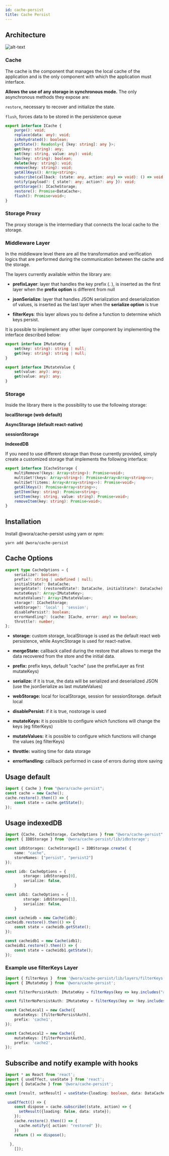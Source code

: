 ```yaml
---
id: cache-persist
title: Cache Persist
---
```



## Architecture

![alt-text](assets/cache-persist-architecture.png)

### Cache

The cache is the component that manages the local cache of the application and is the only component with which the application must interface.

**Allows the use of any storage in synchronous mode.** 
The only asynchronous methods they expose are:

`restore`, necessary to recover and initialize the state.

`flush`, forces data to be stored in the persistence queue

```ts
export interface ICache {
    purge(): void;
    replace(data: any): void;
    isRehydrated(): boolean;
    getState(): Readonly<{ [key: string]: any }>;
    get(key: string): any;
    set(key: string, value: any): void;
    has(key: string): boolean;
    delete(key: string): void;
    remove(key: string): void;
    getAllKeys(): Array<string>;
    subscribe(callback: (state: any, action: any) => void): () => void;
    notify(payload?: { state?: any; action?: any }): void;
    getStorage(): ICacheStorage;
    restore(): Promise<DataCache>;
    flush(): Promise<void>;
}
```

### Storage Proxy

The proxy storage is the intermediary that connects the local cache to the storage.

### Middleware Layer

In the middleware level there are all the transformation and verification logics that are performed during the communication between the cache and the storage.

The layers currently available within the library are:

* **prefixLayer**: layer that handles the key prefix (<prefix>. <originalkey>), is inserted as the first layer when the **prefix option** is different from null 

* **jsonSerialize**:  layer that handles JSON serialization and deserialization of values, is inserted as the last layer when the **serialize option** is true

* **filterKeys**: this layer allows you to define a function to determine which keys persist.


It is possible to implement any other layer component by implementing the interface described below:

```ts
export interface IMutateKey {
    set(key: string): string | null;
    get(key: string): string | null;
}

export interface IMutateValue {
    set(value: any): any;
    get(value: any): any;
}
```


### Storage

Inside the library there is the possibility to use the following storage: 

**localStorage (web default)**

**AsyncStorage (default react-native)**

**sessionStorage**

**IndexedDB**


If you need to use different storage than those currently provided, simply create a customized storage that implements the following interface:

```ts
export interface ICacheStorage {
    multiRemove?(keys: Array<string>): Promise<void>;
    multiGet?(keys: Array<string>): Promise<Array<Array<string>>>;
    multiSet?(items: Array<Array<string>>): Promise<void>;
    getAllKeys(): Promise<Array<string>>;
    getItem(key: string): Promise<string>;
    setItem(key: string, value: string): Promise<void>;
    removeItem(key: string): Promise<void>;
}
```


## Installation

Install @wora/cache-persist using yarn or npm:

```
yarn add @wora/cache-persist
```

## Cache Options

```ts
export type CacheOptions = {
    serialize?: boolean;
    prefix?: string | undefined | null;
    initialState?: DataCache;
    mergeState?: (restoredState?: DataCache, initialState?: DataCache) => Promise<DataCache> | DataCache;
    mutateKeys?: Array<IMutateKey>;
    mutateValues?: Array<IMutateValue>;
    storage?: ICacheStorage;
    webStorage?: 'local' | 'session';
    disablePersist?: boolean;
    errorHandling?: (cache: ICache, error: any) => boolean;
    throttle?: number;
};
```

* **storage:** custom storage, localStorage is used as the default react web persistence, while AsyncStorage is used for react-native.
 
* **mergeState:** callback called during the restore that allows to merge the data recovered from the store and the initial data.

* **prefix:** prefix keys, default "cache" (use the prefixLayer as first mutateKeys)

* **serialize:** if it is true, the data will be serialized and deserialized JSON (use the jsonSerialize as last mutateValues)

* **webStorage:** local for localStorage, session for sessionStorage. default local

* **disablePersist:** if it is true, nostorage is used

* **mutateKeys:** it is possible to configure which functions will change the keys (eg filterKeys)

* **mutateValues:** it is possible to configure which functions will change the values (eg filterKeys)

* **throttle:** waiting time for data storage

* **errorHandling:** callback performed in case of errors during store saving


## Usage default
```ts
import { Cache } from "@wora/cache-persist";
const cache = new Cache();
cache.restore().then(() => {
    const state = cache.getState();
});
```

## Usage indexedDB

```ts
import {Cache, CacheStorage, CacheOptions } from "@wora/cache-persist";
import { IDBStorage } from '@wora/cache-persist/lib/idbstorage';

const idbStorages: CacheStorage[] = IDBStorage.create( {
    name: "cache", 
    storeNames: ["persist", "persist2"]
});

const idb: CacheOptions = {
        storage: idbStorages[0],
        serialize: false,
    }

const idb1: CacheOptions = {
        storage: idbStorages[1],
        serialize: false,
    }

const cacheidb = new Cache(idb);
cacheidb.restore().then(() => {
    const state = cacheidb.getState();
});

const cacheidb1 = new Cache(idb1);
cacheidb1.restore().then(() => {
    const state = cacheidb1.getState();
});
```

### Example use filterKeys Layer

```ts
import { filterKeys }  from '@wora/cache-persist/lib/layers/filterKeys';
import { IMutateKey } from '@wora/cache-persist';

const filterPersistAuth: IMutateKey = filterKeys(key => key.includes("auth"));

const filterNoPersistAuth: IMutateKey = filterKeys(key => !key.includes("auth"));

const CacheLocal1 = new Cache({
    mutateKeys: [filterNoPersistAuth],
    prefix: 'cache1',
});

const CacheLocal2 = new Cache({
    mutateKeys: [filterPersistAuth],
    prefix: 'cache2',
});
```

## Subscribe and notify example with hooks

```ts
import * as React from 'react';
import { useEffect, useState } from 'react';
import { DataCache } from '@wora/cache-persist';

const [result, setResult] = useState<{loading: boolean, data: DataCache}>({loading: true, data: {}});

 useEffect(() => {
    const dispose = cache.subscribe((state, action) => {
      setResult({loading: false, data: state});
    });
    cache.restore().then(() => {
      cache.notify({ action: "restored" });
    })
    return () => dispose();
    
  },
    []);
```
